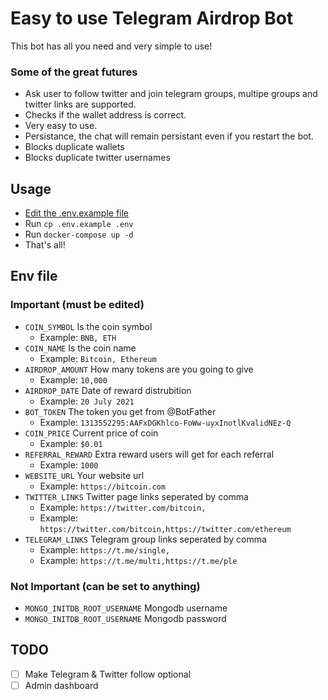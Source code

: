 # Easy to use Telegram Airdrop Bot

This bot has all you need and very simple to use!
### Some of the great futures

- Ask user to follow twitter and join telegram groups, multipe groups and twitter links are supported.
- Checks if the wallet address is correct.
- Very easy to use.
- Persistance, the chat will remain persistant even if you restart the bot.
- Blocks duplicate wallets
- Blocks duplicate twitter usernames

## Usage
- [Edit the .env.example file](#env-file)
- Run `cp .env.example .env`
- Run `docker-compose up -d`
- That's all!

## Env file
### Important (must be edited)

- `COIN_SYMBOL` Is the coin symbol
    - Example: `BNB, ETH`
- `COIN_NAME` Is the coin name
    - Example: `Bitcoin, Ethereum`
- `AIRDROP_AMOUNT` How many tokens are you going to give
    - Example: `10,000`
- `AIRDROP_DATE` Date of reward distrubition
    - Example: `20 July 2021`
- `BOT_TOKEN` The token you get from @BotFather
    - Example: `1313552295:AAFxDGKhlco-FoWw-uyxInotlKvalidNEz-Q`
- `COIN_PRICE` Current price of coin
    - Example: `$0.01`
- `REFERRAL_REWARD` Extra reward users will get for each referral
    - Example: `1000`
- `WEBSITE_URL` Your website url
    - Example: `https://bitcoin.com`
- `TWITTER_LINKS` Twitter page links seperated by comma
    - Example: `https://twitter.com/bitcoin,`
    - Example: `https://twitter.com/bitcoin,https://twitter.com/ethereum`
- `TELEGRAM_LINKS` Telegram group links seperated by comma
    - Example: `https://t.me/single,`
    - Example: `https://t.me/multi,https://t.me/ple`


### Not Important (can be set to anything)

- `MONGO_INITDB_ROOT_USERNAME` Mongodb username
- `MONGO_INITDB_ROOT_USERNAME` Mongodb password 

## TODO

- [ ] Make Telegram & Twitter follow optional
- [ ] Admin dashboard